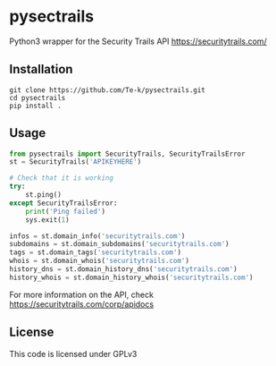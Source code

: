 # pysectrails

Python3 wrapper for the Security Trails API https://securitytrails.com/

## Installation

```
git clone https://github.com/Te-k/pysectrails.git
cd pysectrails
pip install .
```

## Usage

```py
from pysectrails import SecurityTrails, SecurityTrailsError
st = SecurityTrails('APIKEYHERE')

# Check that it is working
try:
    st.ping()
except SecurityTrailsError:
    print('Ping failed')
    sys.exit(1)

infos = st.domain_info('securitytrails.com')
subdomains = st.domain_subdomains('securitytrails.com')
tags = st.domain_tags('securitytrails.com')
whois = st.domain_whois('securitytrails.com')
history_dns = st.domain_history_dns('securitytrails.com')
history_whois = st.domain_history_whois('securitytrails.com')
```

For more information on the API, check https://securitytrails.com/corp/apidocs

## License

This code is licensed under GPLv3

